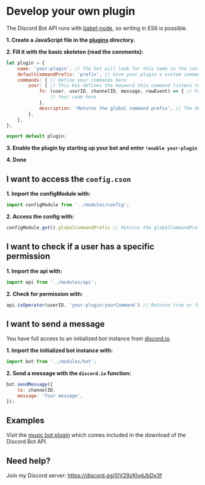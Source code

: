 # Develop your own plugin

The Discord Bot API runs with [babel-node](https://babeljs.io/docs/usage/cli/#babel-node), so writing in ES6 is possible.

**1. Create a JavaScript file in the [plugins](../plugins) directory.**

**2. Fill it with the basic skeleton (read the comments):**
```javascript
let plugin = {
    name: 'your-plugin', // The bot will look for this name in the config.cson
    defaultCommandPrefix: 'prefix', // Give your plugin a custom command prefix which will be lead by the global command prefix
    commands: { // Define your commands here
        your: { // This key defines the keyword this command listens to
            fn: (user, userID, channelID, message, rawEvent) => { // Parameters which are set by discord.io (see here: https://github.com/izy521/discord.io/wiki/2.-Events#message)
                // Your code here
            },
            description: 'Returns the global command prefix', // The description will be displayed by the general '!commands' command
        },
    },
};

export default plugin;
```

**3. Enable the plugin by starting up your bot and enter `!enable your-plugin`**

**4. Done**

I want to access the `config.cson`
---
**1. Import the configModule with:**
```javascript
import configModule from '../modules/config';
```
**2. Access the config with:**
```javascript
configModule.get().globalCommandPrefix // Returns the globalCommandPrefix set by the config.cson
```

I want to check if a user has a specific permission
---
**1. Import the api with:**
```javascript
import api from '../modules/api';
```
**2. Check for permission with:**
```javascript
api.isOperator(userID, 'your-plugin:yourCommand') // Returns true or false
```

I want to send a message
---
You have full access to an initialized bot instance from [discord.io](https://github.com/izy521/discord.io).

**1. Import the initialized bot instance with:**
```javascript
import bot from '../modules/bot';
```
**2. Send a message with the `discord.io` function:**
```javascript
bot.sendMessage({
    to: channelID,
    message: 'Your message',
});
```

## Examples
Visit the [music bot plugin](../plugins/music) which comes included in the download of the Discord Bot API.

## Need help?
Join my Discord server: https://discord.gg/0jV29zKlvdJbDx3f
